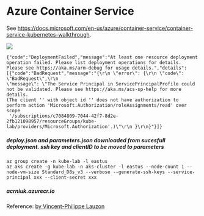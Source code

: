 # Azure Container Service

See https://docs.microsoft.com/en-us/azure/container-service/container-service-kubernetes-walkthrough. 

[<img src="http://azuredeploy.net/deploybutton.png"/>](https://portal.azure.com/#create/Microsoft.Template/uri/https%3A%2F%2Fraw.githubusercontent.com%2FIrekRomaniuk%2Fazure%2Fmaster%2Facs-kubernetes%2Fazuredeploy.json)

```
{"code":"DeploymentFailed","message":"At least one resource deployment operation failed. Please list deployment operations for details. 
Please see https://aka.ms/arm-debug for usage details.","details":[{"code":"BadRequest","message":"{\r\n \"error\": {\r\n \"code\": \"BadRequest\",\r\n 
\"message\": \"The Service Principal in ServicePrincipalProfile could not be validated. Please see https://aka.ms/acs-sp-help for more details. 
(The client '' with object id '' does not have authorization to perform action 'Microsoft.Authorization/roleAssignments/read' over scope
 '/subscriptions/c7084809-7044-42f7-8d2e-2fb121098957/resourceGroups/kube-lab/providers/Microsoft.Authorization'.)\"\r\n }\r\n}"}]}
```
##### deploy.json and parameters.json downloaded from sucesfull deployment. ssh key and clientID to be moved to parameters

```
az group create -n kube-lab -l eastus
az aks create -g kube-lab -n aks-cluster -l eastus --node-count 1 --node-vm-size Standard_D8s_v3 --verbose --generate-ssh-keys --service-principal xxx --client-secret xxx
```

##### acrniuk.azurecr.io

Reference:
[by Vincent-Philippe Lauzon](https://github.com/vplauzon/aks)